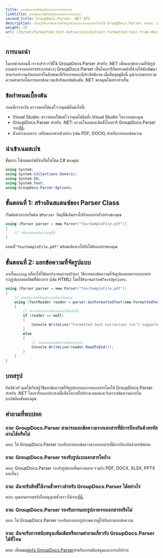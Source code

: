 ```yaml
---
title: แยกข้อความที่จัดรูปแบบออกจากเอกสาร
linktitle: แยกข้อความที่จัดรูปแบบออกจากเอกสาร
second_title: GroupDocs.Parser .NET API
description: เรียนรู้วิธีแยกข้อความที่จัดรูปแบบออกจากเอกสารโดยใช้ GroupDocs.Parser สำหรับ .NET การแยกข้อความที่ง่ายและมีประสิทธิภาพสำหรับแอปพลิเคชันของคุณ
weight: 10
url: /th/net/formatted-text-extraction/extract-formatted-text-from-document/
---
```

## การแนะนำ
ในบทช่วยสอนนี้ เราจะสำรวจวิธีใช้ GroupDocs.Parser สำหรับ .NET เพื่อแยกข้อความที่จัดรูปแบบแล้วจากเอกสารประเภทต่างๆ GroupDocs.Parser เป็นไลบรารีอันทรงพลังที่ช่วยให้นักพัฒนาสามารถทำงานกับเอกสารในลักษณะที่เรียบง่ายและมีประสิทธิภาพ เมื่อสิ้นสุดคู่มือนี้ คุณจะสามารถรวมความสามารถในการแยกข้อความเข้ากับแอปพลิเคชัน .NET ของคุณได้อย่างราบรื่น
## ข้อกำหนดเบื้องต้น
ก่อนที่เราจะเริ่ม ตรวจสอบให้แน่ใจว่าคุณมีสิ่งต่อไปนี้:
- Visual Studio: ตรวจสอบให้แน่ใจว่าคุณได้ติดตั้ง Visual Studio ในระบบของคุณ
-  GroupDocs.Parser สำหรับ .NET: ดาวน์โหลดและติดตั้งไลบรารี GroupDocs.Parser จาก[ที่นี่](https://releases.groupdocs.com/parser/net/).
- ตัวอย่างเอกสาร: เตรียมเอกสารตัวอย่าง (เช่น PDF, DOCX) สำหรับการแยกข้อความ
## นำเข้าเนมสเปซ
ขั้นแรก ใส่เนมสเปซที่จำเป็นในโค้ด C# ของคุณ:
```csharp
using System;
using System.Collections.Generic;
using System.IO;
using System.Text;
using GroupDocs.Parser.Options;
```
## ขั้นตอนที่ 1: สร้างอินสแตนซ์ของ Parser Class
 เริ่มต้นด้วยการเริ่มต้น a`Parser` วัตถุที่มีเส้นทางไปยังเอกสารตัวอย่างของคุณ
```csharp
using (Parser parser = new Parser("YourSampleFile.pdf"))
{
    // รหัสการแยกข้อความอยู่ที่นี่
}
```
 แทนที่`"YourSampleFile.pdf"` พร้อมเส้นทางไปยังไฟล์เอกสารของคุณ

## ขั้นตอนที่ 2: แยกข้อความที่จัดรูปแบบ
 ภายใน`using` บล็อกให้ใช้`GetFormattedText` วิธีการแยกข้อความที่จัดรูปแบบออกจากเอกสาร ระบุรูปแบบผลลัพธ์ที่ต้องการ (เช่น HTML) โดยใช้`FormattedTextOptions`.
```csharp
using (Parser parser = new Parser("YourSampleFile.pdf"))
{
    // แยกข้อความที่จัดรูปแบบลงในเครื่องอ่าน
    using (TextReader reader = parser.GetFormattedText(new FormattedTextOptions(FormattedTextMode.Html)))
    {
        // ตรวจสอบว่ารองรับการแตกไฟล์หรือไม่
        if (reader == null)
        {
            Console.WriteLine("Formatted text extraction isn't supported.");
        }
        else
        {
            // อ่านและแสดงข้อความที่แยกออกมา
            Console.WriteLine(reader.ReadToEnd());
        }
    }
}
```

## บทสรุป
ยินดีด้วย! คุณได้เรียนรู้วิธีแยกข้อความที่จัดรูปแบบออกจากเอกสารโดยใช้ GroupDocs.Parser สำหรับ .NET ไลบรารีอเนกประสงค์นี้เปิดโอกาสให้ประมวลผลและวิเคราะห์ข้อความภายในแอปพลิเคชันของคุณ

## คำถามที่พบบ่อย
### ถาม: GroupDocs.Parser สามารถแยกข้อความจากเอกสารที่มีการป้องกันด้วยรหัสผ่านได้หรือไม่
ตอบ: ใช่ GroupDocs.Parser รองรับการแยกข้อความจากเอกสารที่มีการป้องกันด้วยรหัสผ่าน
### ถาม: GroupDocs.Parser รองรับรูปแบบเอกสารใดบ้าง
ตอบ: GroupDocs.Parser รองรับรูปแบบที่หลากหลาย รวมถึง PDF, DOCX, XLSX, PPTX และอื่นๆ
### ถาม: ฉันจะรับสิทธิ์ใช้งานชั่วคราวสำหรับ GroupDocs.Parser ได้อย่างไร
 ตอบ: คุณสามารถขอรับใบอนุญาตชั่วคราวได้จาก[ที่นี่](https://purchase.groupdocs.com/temporary-license/).
### ถาม: GroupDocs.Parser รองรับการแยกรูปภาพจากเอกสารหรือไม่
ตอบ: ใช่ GroupDocs.Parser รองรับการแยกรูปภาพควบคู่ไปกับการแยกข้อความ
### ถาม: ฉันจะรับการสนับสนุนเพิ่มเติมหรือถามคำถามเกี่ยวกับ GroupDocs.Parser ได้ที่ไหน
 ตอบ: เยี่ยมชม[ฟอรัม GroupDocs.Parser](https://forum.groupdocs.com/c/parser/17)สำหรับการสนับสนุนและการอภิปราย
